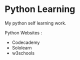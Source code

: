 # Python Learning 
My python self learning work.


Python Websites :
* Codecademy
* Sololearn
* w3schools
